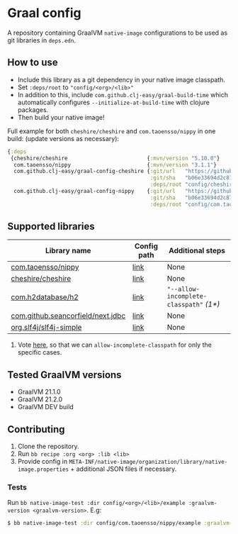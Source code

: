 # Graal config

A repository containing GraalVM `native-image` configurations to be used as git
libraries in `deps.edn`.

## How to use

- Include this library as a git dependency in your native image classpath.
- Set `:deps/root` to `"config/<org>/<lib>"`
- In addition to this, include `com.github.clj-easy/graal-build-time` which automatically configures `--initialize-at-build-time` with clojure packages.
- Then build your native image!

Full example for both `cheshire/cheshire` and `com.taoensso/nippy` in one build:
(update versions as necessary):

``` clojure
{:deps
 {cheshire/cheshire                         {:mvn/version "5.10.0"}
  com.taoensso/nippy                        {:mvn/version "3.1.1"}
  com.github.clj-easy/graal-config-cheshire {:git/url   "https://github.com/clj-easy/graal-config"
                                             :git/sha   "b06e33694d2c878169958f7317ea01d9c0353ab4"
                                             :deps/root "config/cheshire/cheshire"}
  com.github.clj-easy/graal-config-nippy    {:git/url   "https://github.com/clj-easy/graal-config"
                                             :git/sha   "b06e33694d2c878169958f7317ea01d9c0353ab4"
                                             :deps/root "config/com.taoensso/nippy"}}}
```

## Supported libraries

  | Library name                                                                   | Config path                                        | Additional steps                         |
  |--------------------------------------------------------------------------------|----------------------------------------------------|------------------------------------------|
  | [com.taoensso/nippy](https://github.com/ptaoussanis/nippy)                     | [link](./config/com.taoensso/nippy)                | None                                     |
  | [cheshire/cheshire](https://github.com/dakrone/cheshire)                       | [link](./config/cheshire/cheshire)                 | None                                     |
  | [com.h2database/h2](https://github.com/h2database/h2database)                  | [link](./config/com.h2database/h2)                 | `"--allow-incomplete-classpath"` *(1\*)* |
  | [com.github.seancorfield/next.jdbc](https://github.com/seancorfield/next-jdbc) | [link](./config/com.github.seancorfield/next.jdbc) | None                                     |
  | [org.slf4j/slf4j-simple](https://github.com/qos-ch/slf4j/tree/master/slf4j-simple) | [link](./config/org.slf4j/slf4j-simple) | None                                     |

1) Vote [here](https://github.com/oracle/graal/issues/1664), so that we can `allow-incomplete-classpath` for only the specific cases.

## Tested GraalVM versions

   - GraalVM 21.1.0
   - GraalVM 21.2.0
   - GraalVM DEV build

## Contributing

1. Clone the repository.
2. Run `bb recipe :org <org> :lib <lib>`
3. Provide config in
   `META-INF/native-image/organization/library/native-image.properties` +
   additional JSON files if necessary.

### Tests

Run `bb native-image-test :dir config/<org>/<lib>/example :graalvm-version <graalvm-version>`.
E.g:

``` clojure
$ bb native-image-test :dir config/com.taoensso/nippy/example :graalvm-version 21.1.2`.
```
